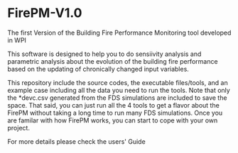 # FirePM-V1.0
The first Version of the Building Fire Performance Monitoring tool developed in WPI

This software is designed to help you to do sensiivity analysis and parametric analysis about the evolution of the building fire performance based on the updating of chronically changed input variables.

This repository include the source codes, the executable files/tools, and an example case including all the data you need to run the tools. Note that only the *devc.csv generated from the FDS simulations are included to save the space. That said, you can just run all the 4 tools to get a flavor about the FirePM without taking a long time to run many FDS simulations. Once you are familar with how FirePM works, you can start to cope with your own project.

For more details please check the users' Guide 
